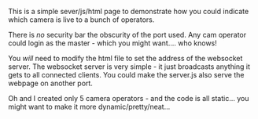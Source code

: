 This is a simple sever/js/html page to demonstrate how you could indicate which camera is live to a bunch of operators.

There is *no* security bar the obscurity of the port used. Any cam operator could login as the master - which you might want.... who knows!

You *will* need to modify the html file to set the address of the websocket server. The websocket server is very simple - it just broadcasts anything it gets to all connected clients.
You could make the server.js also serve the webpage on another port.

Oh and I created only 5 camera operators - and the code is all static... you might want to make it more dynamic/pretty/neat...
